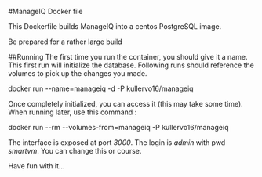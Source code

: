 #ManageIQ Docker file

This Dockerfile builds ManageIQ into a centos PostgreSQL image. 

Be prepared for a rather large build

##Running
The first time you run the container, you should give it a name. This first run will initialize the database. Following runs should reference the volumes to pick up the changes you made.

  docker run --name=manageiq -d -P  kullervo16/manageiq

Once completely initialized, you can access it (this may take some time). When  running later, use this command :

  docker run --rm --volumes-from=manageiq -P kullervo16/manageiq

The interface is exposed at port *3000*. The login is *admin* with pwd *smartvm*. You can change this or course.

Have fun with it...
